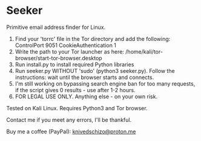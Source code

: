 # Seeker
Primitive email address finder for Linux.

1. Find your 'torrc' file in the Tor directory and add the following:
	ControlPort 9051
	CookieAuthentication 1
2. Write the path to your Tor launcher as here:
	/home/kali/tor-browser/start-tor-browser.desktop
3. Run install.py to install required Python libraries
4. Run seeker.py WITHOUT 'sudo' (python3 seeker.py). Follow the instructions: wait until the browser starts and connects.
5. I'm still working on bypassing search engine ban for too many requests, if the script gives 0 results - use after 1-2 hours.
6. FOR LEGAL USE ONLY. Anything else - on your own risk.

Tested on Kali Linux.
Requires Python3 and Tor browser.

Contact me if you meet any errors, I'll be thankful.

Buy me a coffee (PayPal):
knivedschizo@proton.me
